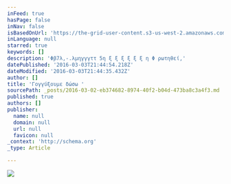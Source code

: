 ```yaml
---
inFeed: true
hasPage: false
inNav: false
isBasedOnUrl: 'https://the-grid-user-content.s3-us-west-2.amazonaws.com/ee7a721e-0018-4c7c-ae47-b980b52bbef4.png'
inLanguage: null
starred: true
keywords: []
description: 'Φβ7λ,-.λμηγγγττ 5η ξ ξ ξ ξ ξ ξ η Φ ρωτηθεί,'
datePublished: '2016-03-03T21:44:54.218Z'
dateModified: '2016-03-03T21:44:35.432Z'
author: []
title: 'Γογγύξουμε δώσω '
sourcePath: _posts/2016-03-02-eb374682-8974-40f2-b04d-473ba8c3a4f3.md
published: true
authors: []
publisher:
  name: null
  domain: null
  url: null
  favicon: null
_context: 'http://schema.org'
_type: Article

---
```

![](https://the-grid-user-content.s3-us-west-2.amazonaws.com/ee7a721e-0018-4c7c-ae47-b980b52bbef4.png)